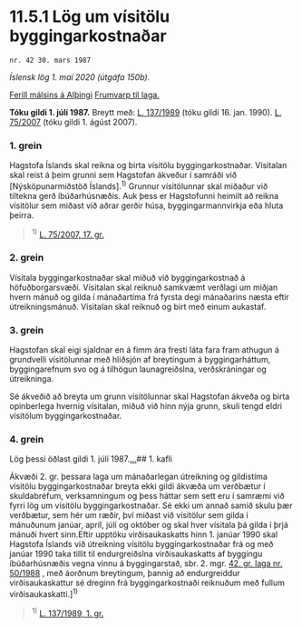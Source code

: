 # 11.5.1 Lög um vísitölu byggingarkostnaðar

`nr. 42 30. mars 1987`

_Íslensk lög 1. maí 2020 (útgáfa 150b)._

[Ferill málsins á Alþingi](https://www.althingi.is/thingstorf/thingmalalistar-eftir-thingum/ferill/?ltg=109&mnr=423)
[Frumvarp til laga.](https://www.althingi.is/altext/109/s/pdf/0866.pdf)

**Tóku gildi 1. júlí 1987.**
Breytt með:
[L. 137/1989](https://althingi.is/altext/stjt/1989.137.html) (tóku gildi 16. jan. 1990).
[L. 75/2007](https://althingi.is/altext/stjt/2007.075.html) (tóku gildi 1. ágúst 2007).

### 1. grein

Hagstofa Íslands skal reikna og birta vísitölu byggingarkostnaðar. Vísitalan skal reist á þeim grunni sem Hagstofan ákveður í samráði við [Nýsköpunarmiðstöð Íslands].<sup>1)</sup> Grunnur vísitölunnar skal miðaður við tiltekna gerð íbúðarhúsnæðis. Auk þess er Hagstofunni heimilt að reikna vísitölur sem miðast við aðrar gerðir húsa, byggingarmannvirkja eða hluta þeirra.

> <sup>1)</sup> [L. 75/2007, 17. gr.](https://althingi.is/altext/stjt/2007.075.html#G17)

### 2. grein

Vísitala byggingarkostnaðar skal miðuð við byggingarkostnað á höfuðborgarsvæði. Vísitalan skal reiknuð samkvæmt verðlagi um miðjan hvern mánuð og gilda í mánaðartíma frá fyrsta degi mánaðarins næsta eftir útreikningsmánuð. Vísitalan skal reiknuð og birt með einum aukastaf.

### 3. grein

Hagstofan skal eigi sjaldnar en á fimm ára fresti láta fara fram athugun á grundvelli vísitölunnar með hliðsjón af breytingum á byggingarháttum, byggingarefnum svo og á tilhögun launagreiðslna, verðskráningar og útreikninga.

Sé ákveðið að breyta um grunn vísitölunnar skal Hagstofan ákveða og birta opinberlega hvernig vísitalan, miðuð við hinn nýja grunn, skuli tengd eldri vísitölum byggingarkostnaðar.

### 4. grein

Lög þessi öðlast gildi 1. júlí 1987.[…](https://www.althingi.is/lagasafn/leidbeiningar/)## 1. kafli

Ákvæði 2. gr. þessara laga um mánaðarlegan útreikning og gildistíma vísitölu byggingarkostnaðar breyta ekki gildi ákvæða um verðbætur í skuldabréfum, verksamningum og þess háttar sem sett eru í samræmi við fyrri lög um vísitölu byggingarkostnaðar. Sé ekki um annað samið skulu þær verðbætur, sem hér um ræðir, því miðast við vísitölur sem gilda í mánuðunum janúar, apríl, júlí og október og skal hver vísitala þá gilda í þrjá mánuði hvert sinn.Eftir upptöku virðisaukaskatts hinn 1. janúar 1990 skal Hagstofa Íslands við útreikning vísitölu byggingarkostnaðar frá og með janúar 1990 taka tillit til endurgreiðslna virðisaukaskatts af byggingu íbúðarhúsnæðis vegna vinnu á byggingarstað, sbr. 2. mgr. [42. gr. laga nr. 50/1988](1988050.md#G42) , með áorðnum breytingum, þannig að endurgreiddur virðisaukaskattur sé dreginn frá byggingarkostnaði reiknuðum með fullum virðisaukaskatti.]<sup>1)</sup> 

> <sup>1)</sup> [L. 137/1989, 1. gr.](https://althingi.is/altext/stjt/1989.137.html)

